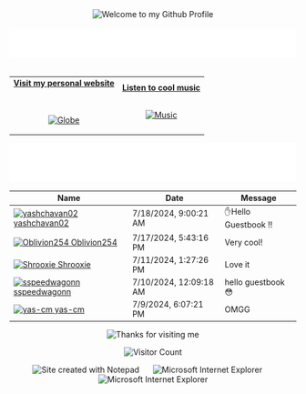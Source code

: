<!-- "Hero" Header -->
<div align="center">
  <img src="https://github.com/BrunnerLivio/brunnerlivio/blob/master/images/welcome.png?raw=true" style="max-width: 100%;" alt="Welcome to my Github Profile" />
  <br />
  <br />
  <img height="50" alt="My Name is Livio and I like Node.js" src="images/personal_note.svg" />
  <br />
  <br />

</div>

<!-- Social -->
<table width="100%" align="center">
<tr>
<td align="center">
<a href="https://brunnerliv.io">
<strong>Visit my personal website </strong>
<br />
<br />
<br />

<p>

<img alt="Globe" height="80" src="images/globe.gif">
</a>
</p>

</td>


<td align="center">
<a href="https://www.youtube.com/watch?v=3YxaaGgTQYM&ab_channel=EvanescenceVEVO">
<strong>Listen to cool music</strong>
<br />
<br />


<p>
<img height="100" alt="Music" src="images/music.gif"> 
</a>
</p>

</td>
</tr>
</table>

<div align="center">
<a href="https://github.com/BrunnerLivio/brunnerlivio/issues/62#issuecomment-new"><img src="images/guestbook.svg"></a> 
</div>

<!-- Guestbook -->
| Name | Date | Message |
|---|---|---|
| <a href="https://github.com/yashchavan02"><img width="24" src="https://avatars.githubusercontent.com/u/152779289?s=24&u=d40894ea3109fa0a9daa5563698f62da44c42b61&v=4" alt="yashchavan02" /> yashchavan02</a> |7/18/2024, 9:00:21 AM|✋Hello Guestbook !!|
| <a href="https://github.com/Oblivion254"><img width="24" src="https://avatars.githubusercontent.com/u/155835594?s=24&v=4" alt="Oblivion254" /> Oblivion254</a> |7/17/2024, 5:43:16 PM|Very cool!|
| <a href="https://github.com/Shrooxie"><img width="24" src="https://avatars.githubusercontent.com/u/121855012?s=24&u=0836a860c109632575e27a58b5d61e894d2776a0&v=4" alt="Shrooxie" /> Shrooxie</a> |7/11/2024, 1:27:26 PM|Love it|
| <a href="https://github.com/sspeedwagonn"><img width="24" src="https://avatars.githubusercontent.com/u/114622338?s=24&u=6baf298d50f0da9a0cbbb335afe848f5aac1e1b8&v=4" alt="sspeedwagonn" /> sspeedwagonn</a> |7/10/2024, 12:09:18 AM|hello guestbook 😳|
| <a href="https://github.com/yas-cm"><img width="24" src="https://avatars.githubusercontent.com/u/138698763?s=24&u=1afce10d3cdcf2da939f32fb81e23852075a8350&v=4" alt="yas-cm" /> yas-cm</a> |7/9/2024, 6:07:21 PM|OMGG|
<!-- /Guestbook -->

<!-- Footer -->

<div align="center">

<img height="120" alt="Thanks for visiting me" width="100%" src="https://raw.githubusercontent.com/BrunnerLivio/brunnerlivio/master/images/marquee.svg" />
<br />

![Visitor Count](https://profile-counter.glitch.me/brunnerlivio/count.svg)


<img src="https://raw.githubusercontent.com/BrunnerLivio/brunnerlivio/master/images/notepad.gif" alt="Site created with Notepad" height="30" />
<!-- "margin-right: whatever;" -->
<span>&nbsp;&nbsp;&nbsp;&nbsp;</span>  
<img src="https://raw.githubusercontent.com/BrunnerLivio/brunnerlivio/master/images/ie_logo.gif" alt="Microsoft Internet Explorer" />
<span>&nbsp;&nbsp;&nbsp;&nbsp;</span>  
<img src="https://raw.githubusercontent.com/BrunnerLivio/brunnerlivio/master/images/noframes.gif" alt="Microsoft Internet Explorer" />

</div>
